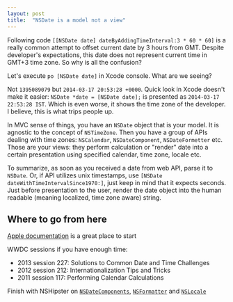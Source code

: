 ```yaml
---
layout: post
title:  "NSDate is a model not a view"
---
```


Following code `[[NSDate date] dateByAddingTimeInterval:3 * 60 * 60]` is a really common attempt to offset current date by 3 hours from GMT.  Despite developer's expectations, this date does not represent current time in GMT+3 time zone. So why is all the confusion?

Let's execute `po [NSDate date]` in Xcode console. What are we seeing?

Not `1395089079` but `2014-03-17 20:53:28 +0000`. Quick look in Xcode doesn't make it easier: `NSDate *date = [NSDate date];` is presented as `2014-03-17 22:53:28 IST`. Which is even worse, it shows the time zone of the developer. I believe, this is what trips people up.

In MVC sense of things, you have an `NSDate` object that is your model. It is agnostic to the concept of `NSTimeZone`. Then you have a group of APIs dealing with time zones: `NSCalendar`, `NSDateComponent`, `NSDateFormetter` etc. Those are your views: they perform calculation or "render" date into a certain presentation using specified calendar, time zone, locale etc.

To summarize, as soon as you received a date from web API, parse it to `NSDate`. Or, if API utilizes unix timestamps, use `[NSDate dateWithTimeIntervalSince1970:]`, just keep in mind that it expects seconds. Just before presentation to the user, render the date object into the human readable (meaning localized, time zone aware) string.

## Where to go from here

[Apple documentation](https://developer.apple.com/library/ios/documentation/Cocoa/Conceptual/DatesAndTimes/Articles/dtCalendars.html) is a great place to start

WWDC sessions if you have enough time:

* 2013 session 227: Solutions to Common Date and Time Challenges
* 2012 session 212: Internationalization Tips and Tricks
* 2011 session 117: Performing Calendar Calculations

Finish with NSHipster on [`NSDateComponents`](http://nshipster.com/nsdatecomponents/), [`NSFormatter`](http://nshipster.com/nsformatter/) and [`NSLocale`](http://nshipster.com/nslocale/)
